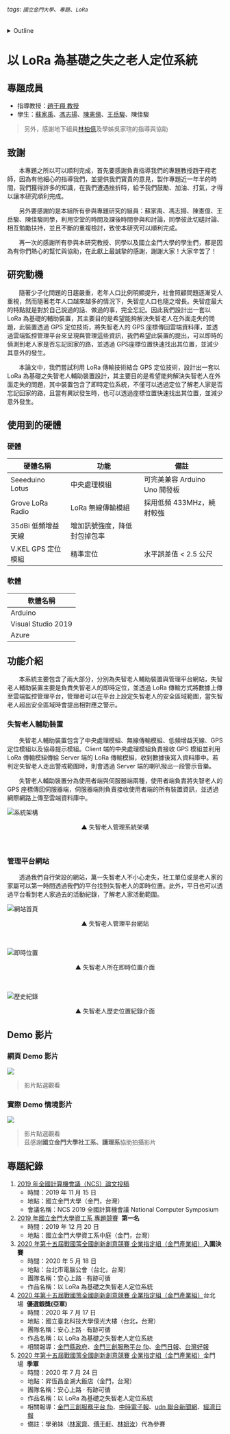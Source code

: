 ###### tags: `國立金門大學`、`專題`、`LoRa`
<details><summary>Outline</summary>

- [以 LoRa 為基礎之失之老人定位系統](#以-lora-為基礎之失之老人定位系統)
  - [專題成員](#專題成員)
  - [致謝](#致謝)
  - [研究動機](#研究動機)
  - [使用到的硬體](#使用到的硬體)
    - [硬體](#硬體)
    - [軟體](#軟體)
  - [功能介紹](#功能介紹)
    - [失智老人輔助裝置](#失智老人輔助裝置)
    - [管理平台網站](#管理平台網站)
  - [Demo 影片](#demo-影片)
    - [網頁 Demo 影片](#網頁-demo-影片)
    - [實際 Demo 情境影片](#實際-demo-情境影片)
  - [專題紀錄](#專題紀錄)
</details>

# 以 LoRa 為基礎之失之老人定位系統
## 專題成員
- 指導教授：[趙于翔 教授](http://yxzhao-0429.appspot.com/)
- 學生：[蘇家禹](https://github.com/ChiaYuSu)、[馮志揚](https://github.com/zxc22273146)、[陳憲億](https://github.com/chullin)、[王岳駿](https://github.com/sjkry505)、陳佳駿
> 另外，感謝地下組員[林柏億](https://github.com/istar0me)及學姊吳家瑄的指導與協助

## 致謝
&nbsp;&nbsp;&nbsp;&nbsp;&nbsp;&nbsp;&nbsp;本專題之所以可以順利完成，首先要感謝負責指導我們的專題教授趙于翔老師，因為有他細心的指導我們，並提供我們寶貴的意見，製作專題近一年半的時間，我們獲得許多的知識，在我們遭遇挫折時，給予我們鼓勵、加油、打氣，才得以讓本研究順利完成。 
 
&nbsp;&nbsp;&nbsp;&nbsp;&nbsp;&nbsp;&nbsp;另外要感謝的是本組所有參與專題研究的組員：蘇家禹、馮志揚、陳憲億、王岳駿、陳佳駿同學，利用空堂的時間及課後時間參與和討論，同學彼此切磋討論、相互勉勵扶持，並且不斷的重複檢討，致使本研究可以順利完成。 
 
&nbsp;&nbsp;&nbsp;&nbsp;&nbsp;&nbsp;&nbsp;再一次的感謝所有參與本研究教授、同學以及國立金門大學的學生們，都是因為有你們熱心的幫忙與協助，在此獻上最誠摯的感謝，謝謝大家！大家辛苦了！ 

## 研究動機
&nbsp;&nbsp;&nbsp;&nbsp;&nbsp;&nbsp;&nbsp;隨著少子化問題的日趨嚴重，老年人口比例明顯提升，社會照顧問題逐漸受人重視，然而隨著老年人口越來越多的情況下，失智症人口也隨之增長。失智症最大的特點就是對於自己說過的話、做過的事，完全忘記。因此我們設計出一套以 LoRa 為基礎的輔助裝置，其主要目的是希望能夠解決失智老人在外面走失的問題，此裝置透過 GPS 定位技術，將失智老人的 GPS 座標傳回雲端資料庫，並透過雲端監控管理平台來呈現與管理這些資訊，我們希望此裝置的提出，可以即時的偵測到老人家是否忘記回家的路，並透過 GPS座標位置快速找出其位置，並減少其意外的發生。 
 
&nbsp;&nbsp;&nbsp;&nbsp;&nbsp;&nbsp;&nbsp;本論文中，我們嘗試利用 LoRa 傳輸技術結合 GPS 定位技術，設計出一套以 LoRa 為基礎之失智老人輔助裝置設計，其主要目的是希望能夠解決失智老人在外面走失的問題，其中裝置包含了即時定位系統，不僅可以透過定位了解老人家是否忘記回家的路，且當有異狀發生時，也可以透過座標位置快速找出其位置，並減少意外發生。

## 使用到的硬體
### 硬體
| 硬體名稱           | 功能                         | 備註                          |
| ------------------ | ---------------------------- | ----------------------------- |
| Seeeduino Lotus    | 中央處理模組                 | 可完美兼容 Arduino Uno 開發板 |
| Grove LoRa Radio   | LoRa 無線傳輸模組            | 採用低頻 433MHz，繞射較強     |
| 35dBi 低頻增益天線 | 增加訊號強度，降低封包掉包率 |                               |
| V.KEL GPS 定位模組 | 精準定位                     | 水平誤差值 < 2.5 公尺         |

### 軟體
| 軟體名稱           |
| ------------------ |
| Arduino            |
| Visual Studio 2019 |
| Azure              |

## 功能介紹
&nbsp;&nbsp;&nbsp;&nbsp;&nbsp;&nbsp;&nbsp;本系統主要包含了兩大部分，分別為失智老人輔助裝置與管理平台網站，失智老人輔助裝置主要是負責失智老人的即時定位，並透過 LoRa 傳輸方式將數據上傳至雲端監控管理平台，管理者可以在平台上設定失智老人的安全區域範圍，當失智老人超出安全區域時會提出相對應之警示。

### 失智老人輔助裝置
&nbsp;&nbsp;&nbsp;&nbsp;&nbsp;&nbsp;&nbsp;失智老人輔助裝置包含了中央處理模組、無線傳輸模組、低頻增益天線、GPS 定位模組以及協尋提示模組。Client 端的中央處理模組負責接收 GPS 模組並利用 LoRa 傳輸模組傳給 Server 端的 LoRa 傳輸模組，收到數據後寫入資料庫中。若判定失智老人走出警戒範圍時，則會透過 Server 端的喇叭撥出一段警示音樂。

&nbsp;&nbsp;&nbsp;&nbsp;&nbsp;&nbsp;&nbsp;失智老人輔助裝置分為使用者端與伺服器端兩種，使用者端負責將失智老人的 GPS 座標傳回伺服器端，伺服器端則負責接收使用者端的所有裝置資訊，並透過網際網路上傳至雲端資料庫中。


![系統架構](https://i.imgur.com/Z633HCu.png)
<center>▲ 失智老人管理系統架構</center>

<br>
<br>

### 管理平台網站
&nbsp;&nbsp;&nbsp;&nbsp;&nbsp;&nbsp;&nbsp;透過我們自行架設的網站，萬一失智老人不小心走失，社工單位或是老人家的家屬可以第一時間透過我們的平台找到失智老人的即時位置。此外，平日也可以透過平台看到老人家過去的活動紀錄，了解老人家活動範圍。

![網站首頁](https://i.imgur.com/ASZQReX.jpg)
<center>▲ 失智老人管理平台網站</center>

<br>
<br>

![即時位置](https://i.imgur.com/TEpefnw.png)
<center>▲ 失智老人所在即時位置介面</center>

<br>
<br>

![歷史紀錄](https://i.imgur.com/AQADZHo.png)
<center>▲ 失智老人歷史位置紀錄介面</center>



## Demo 影片
### 網頁 Demo 影片
[![](http://img.youtube.com/vi/SRcZ4PaRkbo/0.jpg)](http://www.youtube.com/watch?v=SRcZ4PaRkbo "")
> 影片點選觀看


### 實際 Demo 情境影片
[![](http://img.youtube.com/vi/7yTOFd2Cqb4/0.jpg)](http://www.youtube.com/watch?v=7yTOFd2Cqb4 "")
> 影片點選觀看<br />
> 茲感謝**國立金門大學社工系、護理系**協助拍攝影片

## 專題紀錄
1. [2019 年全國計算機會議（NCS）論文投稿](http://ncs2019.nqu.edu.tw/cn/thesis/NCS2019_thesis/06-8102.pdf)
    * 時間：2019 年 11 月 15 日
    * 地點：國立金門大學（金門，台灣）
    * 會議名稱：NCS 2019 全國計算機會議 National Computer Symposium
2. [2019 年國立金門大學資工系 專題競賽](https://photos.google.com/share/AF1QipOf_f4fohw1-yN3LycTgtUDklMYZbLJ2Y-ymXV6mWKXWGjjQUxjlTqMYv78mgfAaQ?key=djBTQmMxc3phWmZNWUFaaWVFTVhVS2lHd1Q2djl3)&nbsp;&nbsp;**第一名**
    * 時間：2019 年 12 月 20 日
    * 地點：國立金門大學資工系中庭（金門，台灣）
3. [2020 年第十五屆戰國策全國創新創意競賽 企業指定組（金門產業組）](https://drive.google.com/file/d/1qbtq8qYhT8_gBZ59ZmCipdl4YDCIqazJ/view?usp=sharing)**入圍決賽**
    * 時間：2020 年 5 月 18 日
    * 地點：台北市電腦公會（台北，台灣）
    * 團隊名稱：安心上路 ‧ 有跡可循
    * 作品名稱：以 LoRa 為基礎之失智老人定位系統
4. [2020 年第十五屆戰國策全國創新創意競賽 企業指定組（金門產業組）](https://drive.google.com/file/d/1WaQ63BNMEJ7IsK5W_pLM4ODUG7TQuXq7/view?usp=sharing)台北場&nbsp;&nbsp;**優選銀獎(亞軍)**
    * 時間：2020 年 7 月 17 日
    * 地點：國立臺北科技大學億光大樓（台北，台灣）
    * 團隊名稱：安心上路 ‧ 有跡可循
    * 作品名稱：以 LoRa 為基礎之失智老人定位系統
    * 相關報導：[金門縣政府](https://www.kinmen.gov.tw/News_Content2.aspx?n=98E3CA7358C89100&sms=BF7D6D478B935644&s=4A7DCDF04DD995D1)、[金門三創服務平台 fb](https://www.facebook.com/kinmenstartuphub/posts/765131000925207)、[金門日報](https://www.kmdn.gov.tw/1117/1271/1272/321385)、[台灣好報](https://tw.news.yahoo.com/三創創新創業競賽-培植金門產業未來能量-000000676.html)
5. [2020 年第十五屆戰國策全國創新創意競賽 企業指定組（金門產業組）]()金門場&nbsp;&nbsp;**季軍**
    * 時間：2020 年 7 月 24 日
    * 地點：昇恆昌金湖大飯店（金門，台灣）
    * 團隊名稱：安心上路 ‧ 有跡可循
    * 作品名稱：以 LoRa 為基礎之失智老人定位系統
    * 相關報導：[金門三創服務平台 fb](https://www.facebook.com/kinmenstartuphub/posts/770151940423113)、[中時電子報](https://www.chinatimes.com/realtimenews/20200724005003-260405?ctrack=mo_main_rtime_p01&chdtv)、[udn 聯合新聞網](https://udn.com/news/story/7241/4728585)、[經濟日報](https://money.udn.com/money/story/5617/4728585)
    * 備註：學弟妹（[林家齊](https://github.com/linjiachi)、[傅于軒](https://github.com/FUYUHSUAN)、[林妍汝](https://github.com/AIONLin)）代為參賽
